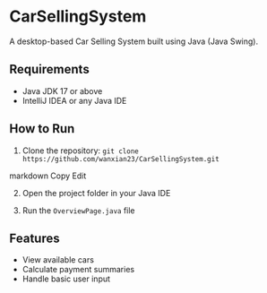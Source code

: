 # CarSellingSystem

A desktop-based Car Selling System built using Java (Java Swing).

## Requirements

- Java JDK 17 or above
- IntelliJ IDEA or any Java IDE

## How to Run

1. Clone the repository:
`git clone https://github.com/wanxian23/CarSellingSystem.git`

markdown
Copy
Edit

2. Open the project folder in your Java IDE

3. Run the `OverviewPage.java` file

## Features

- View available cars
- Calculate payment summaries
- Handle basic user input
